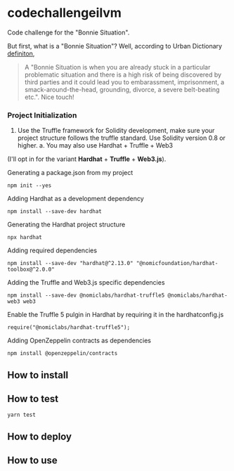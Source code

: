 # codechallengeilvm
Code challenge for the "Bonnie Situation".

But first, what is a "Bonnie Situation"? Well, according to Urban Dictionary [definiton](https://www.urbandictionary.com/define.php?term=Bonnie%20Situation), 

> A "Bonnie Situation is when you are already stuck in a particular problematic situation and there is a high risk of being discovered by third parties and it could lead you to embarassment, imprisonment, a smack-around-the-head, grounding, divorce, a severe belt-beating etc.". Nice touch!

### Project Initialization 
1. Use the Truffle framework for Solidity development, make sure your project
structure follows the truffle standard. Use Solidity version 0.8 or higher.
a. You may also use Hardhat + Truffle + Web3

(I'll opt in for the variant **Hardhat** + **Truffle** + **Web3.js**).

Generating a package.json from my project

`npm init --yes`

Adding Hardhat as a development dependency

`npm install --save-dev hardhat`

Generating the Hardhat project structure

`npx hardhat`

Adding required dependencies

`npm install --save-dev "hardhat@^2.13.0" "@nomicfoundation/hardhat-toolbox@^2.0.0"`

Adding the Truffle and Web3.js specific dependencies

`npm install --save-dev @nomiclabs/hardhat-truffle5 @nomiclabs/hardhat-web3 web3`

Enable the Truffle 5 pulgin in Hardhat by requiring it in the hardhatconfig.js

`require("@nomiclabs/hardhat-truffle5");`

Adding OpenZeppelin contracts as dependencies

`npm install @openzeppelin/contracts`

## How to install


## How to test

`yarn test`

## How to deploy


## How to use